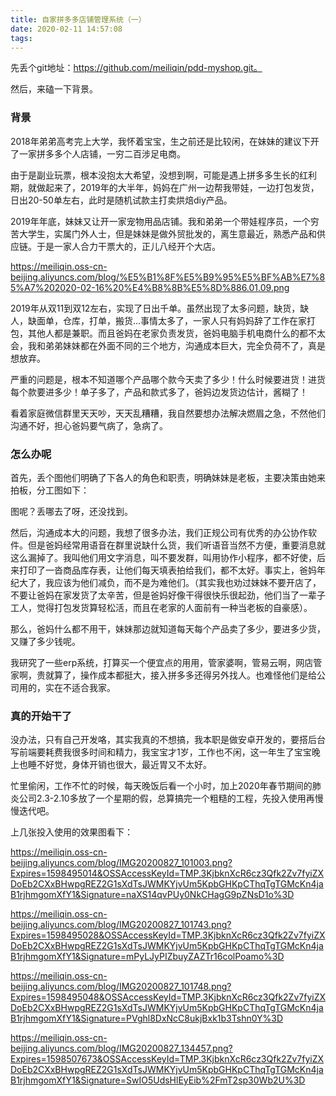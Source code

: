 ```yaml
---
title: 自家拼多多店铺管理系统（一）
date: 2020-02-11 14:57:08
tags:
---
```


先丢个git地址：https://github.com/meiliqin/pdd-myshop.git。

然后，来磕一下背景。

### 背景

2018年弟弟高考完上大学，我怀着宝宝，生之前还是比较闲，在妹妹的建议下开了一家拼多多个人店铺，一穷二百涉足电商。

由于是副业玩票，根本没抱太大希望，没想到啊，可能是遇上拼多多生长的红利期，就做起来了，2019年的大半年，妈妈在广州一边帮我带娃，一边打包发货，日出20-50单左右，此时是随机试款主打卖烘焙diy产品。

2019年年底，妹妹又让开一家宠物用品店铺。我和弟弟一个带娃程序员，一个穷苦大学生，实属门外人士，但是妹妹是做外贸批发的，离生意最近，熟悉产品和供应链。于是一家人合力干票大的，正儿八经开个大店。

https://meiliqin.oss-cn-beijing.aliyuncs.com/blog/%E5%B1%8F%E5%B9%95%E5%BF%AB%E7%85%A7%202020-02-16%20%E4%B8%8B%E5%8D%886.01.09.png

2019年从双11到双12左右，实现了日出千单。虽然出现了太多问题，缺货，缺人，缺面单，仓库，打单，搬货...事情太多了，一家人只有妈妈辞了工作在家打包，其他人都是兼职。而且爸妈在老家负责发货，爸妈电脑手机电商什么的都不太会，我和弟弟妹妹都在外面不同的三个地方，沟通成本巨大，完全负荷不了，真是想放弃。

严重的问题是，根本不知道哪个产品哪个款今天卖了多少！什么时候要进货！进货每个款要进多少！单子多了，产品和款式多了，爸妈边发货边估计，酱糊了！

看着家庭微信群里天天吵，天天乱糟糟，我自然要想办法解决燃眉之急，不然他们沟通不好，担心爸妈要气病了，急病了。

### 怎么办呢

首先，丢个图他们明确了下各人的角色和职责，明确妹妹是老板，主要决策由她来拍板，分工图如下：

图呢？丢哪去了呀，还没找到。

然后，沟通成本大的问题，我想了很多办法，我们正规公司有优秀的办公协作软件。但是爸妈经常用语音在群里说缺什么货，我们听语音当然不方便，重要消息就这么漏掉了。我叫他们用文字消息，叫不要发群，叫用协作小程序，都不好使，后来打印了一沓商品库存表，让他们每天填表拍给我们，都不太好。事实上，爸妈年纪大了，我应该为他们减负，而不是为难他们。（其实我也劝过妹妹不要开店了，不要让爸妈在家发货了太辛苦，但是爸妈好像干得很快乐很起劲，他们当了一辈子工人，觉得打包发货算轻松活，而且在老家的人面前有一种当老板的自豪感）。

那么，爸妈什么都不用干，妹妹那边就知道每天每个产品卖了多少，要进多少货，又赚了多少钱呢。

我研究了一些erp系统，打算买一个便宜点的用用，管家婆啊，管易云啊，网店管家啊，贵就算了，操作成本都挺大，接入拼多多还得另外找人。也难怪他们是给公司用的，实在不适合我家。

### 真的开始干了

没办法，只有自己开发咯，其实我真的不想搞，我本职是做安卓开发的，要搭后台写前端要耗费我很多时间和精力，我宝宝才1岁，工作也不闲，这一年生了宝宝晚上也睡不好觉，身体开销也很大，最近胃又不太好。

忙里偷闲，工作不忙的时候，每天晚饭后看一个小时，加上2020年春节期间的肺炎公司2.3-2.10多放了一个星期的假，总算搞完一个粗糙的工程，先投入使用再慢慢迭代吧。

上几张投入使用的效果图看下：

https://meiliqin.oss-cn-beijing.aliyuncs.com/blog/IMG20200827_101003.png?Expires=1598495014&OSSAccessKeyId=TMP.3KjbknXcR6cz3Qfk2Zv7fyiZXDoEb2CXxBHwpgREZ2G1sXdTsJWMKYjvUm5KpbGHKpCThqTgTGMcKn4jaB1rjhmgomXfY1&Signature=naXS14qvPUy0NkCHagG9pZNsD1o%3D

https://meiliqin.oss-cn-beijing.aliyuncs.com/blog/IMG20200827_101743.png?Expires=1598495028&OSSAccessKeyId=TMP.3KjbknXcR6cz3Qfk2Zv7fyiZXDoEb2CXxBHwpgREZ2G1sXdTsJWMKYjvUm5KpbGHKpCThqTgTGMcKn4jaB1rjhmgomXfY1&Signature=mPyLJyPIZbuyZAZTr16colPoamo%3D

https://meiliqin.oss-cn-beijing.aliyuncs.com/blog/IMG20200827_101748.png?Expires=1598495048&OSSAccessKeyId=TMP.3KjbknXcR6cz3Qfk2Zv7fyiZXDoEb2CXxBHwpgREZ2G1sXdTsJWMKYjvUm5KpbGHKpCThqTgTGMcKn4jaB1rjhmgomXfY1&Signature=PVghl8DxNcC8ukjBxk1b3Tshn0Y%3D

https://meiliqin.oss-cn-beijing.aliyuncs.com/blog/IMG20200827_134457.png?Expires=1598507673&OSSAccessKeyId=TMP.3KjbknXcR6cz3Qfk2Zv7fyiZXDoEb2CXxBHwpgREZ2G1sXdTsJWMKYjvUm5KpbGHKpCThqTgTGMcKn4jaB1rjhmgomXfY1&Signature=SwIO5UdsHlEyEib%2FmT2sp30Wb2U%3D